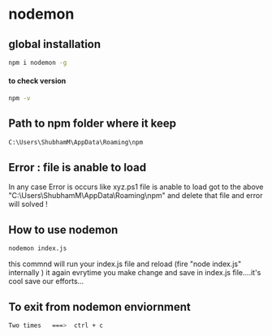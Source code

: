# nodemon

## global installation

```bash
npm i nodemon -g
```

#### to check version

```bash
npm -v
```

## Path to npm folder where it keep

```bash
C:\Users\ShubhamM\AppData\Roaming\npm
```

## Error : file is anable to load

In any case Error is occurs like xyz.ps1 file is anable to load got to the above "C:\Users\ShubhamM\AppData\Roaming\npm" and delete that file and error will solved !

## How to use nodemon

```bash
nodemon index.js
```

this commnd will run your index.js file and reload (fire "node index.js" internally ) it again evrytime you make change and save in index.js file....it's cool save our efforts...

## To exit from nodemon enviornment

```bash
Two times   ===>  ctrl + c
```
